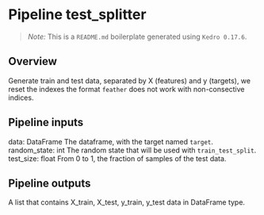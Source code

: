 # Pipeline test_splitter

> *Note:* This is a `README.md` boilerplate generated using `Kedro 0.17.6`.

## Overview

Generate train and test data, separated by X (features) and y (targets), we reset the indexes the format `feather` does not work with non-consective indices.

## Pipeline inputs

data: DataFrame
	The dataframe, with the target named `target`.
random_state: int
	The random state that will be used with `train_test_split`.
test_size: float
	From 0 to 1, the fraction of samples of the test data.

## Pipeline outputs

A list that contains X_train, X_test, y_train, y_test data in DataFrame type.

